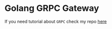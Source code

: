 # Golang GRPC Gateway
If you need tutorial about `GRPC` check my repo [here](https://github.com/restuwahyu13/node-grpc)
